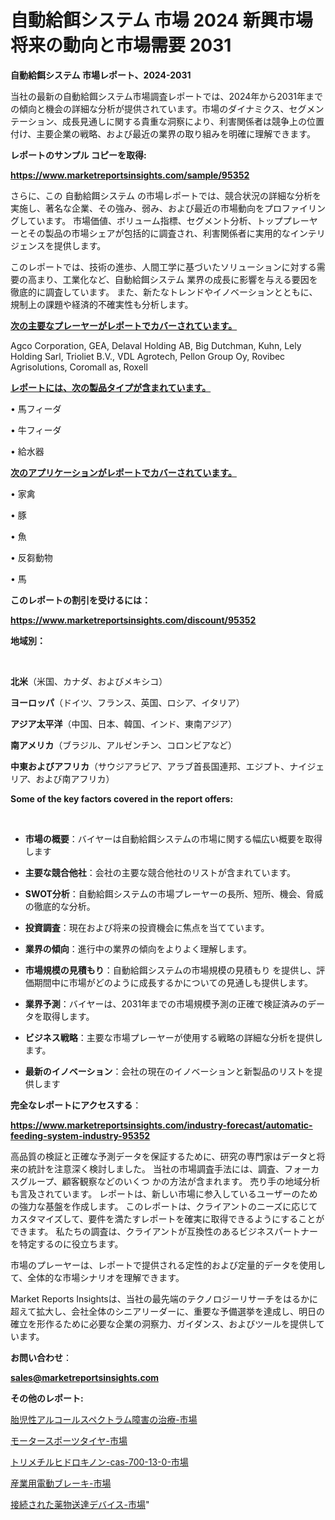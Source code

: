 # 自動給餌システム 市場 2024 新興市場 将来の動向と市場需要 2031

<strong>自動給餌システム 市場レポート、2024-2031</strong>

当社の最新の自動給餌システム市場調査レポートでは、2024年から2031年までの傾向と機会の詳細な分析が提供されています。市場のダイナミクス、セグメンテーション、成長見通しに関する貴重な洞察により、利害関係者は競争上の位置付け、主要企業の戦略、および最近の業界の取り組みを明確に理解できます。



<strong>レポートのサンプル コピーを取得:</strong> <a href=https://www.marketreportsinsights.com/sample/95352>

<strong><u>https://www.marketreportsinsights.com/sample/95352</u></strong></a>

さらに、この 自動給餌システム の市場レポートでは、競合状況の詳細な分析を実施し、著名な企業、その強み、弱み、および最近の市場動向をプロファイリングしています。 市場価値、ボリューム指標、セグメント分析、トッププレーヤーとその製品の市場シェアが包括的に調査され、利害関係者に実用的なインテリジェンスを提供します。

このレポートでは、技術の進歩、人間工学に基づいたソリューションに対する需要の高まり、工業化など、自動給餌システム 業界の成長に影響を与える要因を徹底的に調査しています。 また、新たなトレンドやイノベーションとともに、規制上の課題や経済的不確実性も分析します。



<strong><u>次の主要なプレーヤーがレポートでカバーされています。</u></strong>

Agco Corporation, GEA, Delaval Holding AB, Big Dutchman, Kuhn, Lely Holding Sarl, Trioliet B.V., VDL Agrotech, Pellon Group Oy, Rovibec Agrisolutions, Coromall as, Roxell



<strong><u><b>レポートには、次の製品タイプが含まれています。</b></u></strong>

• 馬フィーダ

• 牛フィーダ

• 給水器



<strong><u><b>次のアプリケーションがレポートでカバーされています。</b></u></strong>

• 家禽

• 豚

• 魚

• 反芻動物

• 馬



<strong><b>このレポートの割引を受けるには：</b></strong>

<a href=https://www.marketreportsinsights.com/discount/95352>

<strong><u>https://www.marketreportsinsights.com/discount/95352</u></strong></a>



<strong>地域別：</strong>

<strong> </strong>



<strong>北米</strong>（米国、カナダ、およびメキシコ）



<strong>ヨーロッパ</strong>（ドイツ、フランス、英国、ロシア、イタリア）



<strong>アジア太平洋</strong>（中国、日本、韓国、インド、東南アジア）



<strong>南アメリカ</strong>（ブラジル、アルゼンチン、コロンビアなど）



<strong>中東およびアフリカ</strong>（サウジアラビア、アラブ首長国連邦、エジプト、ナイジェリア、および南アフリカ）



<strong>Some of the key factors covered in the report offers:</strong>

<strong> </strong>
<ul>
  <li>

<strong>市場の概要</strong>：バイヤーは自動給餌システムの市場に関する幅広い概要を取得します</li>
  <li>

<strong>主要な競合他社</strong>：会社の主要な競合他社のリストが含まれています。</li>
  <li>

<strong>SWOT分析</strong>：自動給餌システムの市場プレーヤーの長所、短所、機会、脅威の徹底的な分析。</li>
  <li>

<strong>投資調査</strong>：現在および将来の投資機会に焦点を当てています。</li>
  <li>

<strong>業界の傾向</strong>：進行中の業界の傾向をよりよく理解します。</li>
  <li>

<strong>市場規模の見積もり</strong>：自動給餌システムの市場規模の見積もり を提供し、評価期間中に市場がどのように成長するかについての見通しも提供します。</li>
  <li>

<strong>業界予測</strong>：バイヤーは、2031年までの市場規模予測の正確で検証済みのデータを取得します。</li>
  <li>

<strong>ビジネス戦略</strong>：主要な市場プレーヤーが使用する戦略の詳細な分析を提供します。</li>
  <li>

<strong>最新のイノベーション</strong>：会社の現在のイノベーションと新製品のリストを提供します</li>
</ul>


<strong>完全なレポートにアクセスする</strong>：

<a href=https://www.marketreportsinsights.com/industry-forecast/automatic-feeding-system-industry-95352>

<strong><u>https://www.marketreportsinsights.com/industry-forecast/automatic-feeding-system-industry-95352</u></strong></a>

高品質の検証と正確な予測データを保証するために、研究の専門家はデータと将来の統計を注意深く検討しました。 当社の市場調査手法には、調査、フォーカスグループ、顧客観察などのいくつ かの方法が含まれます。 売り手の地域分析も言及されています。 レポートは、新しい市場に参入しているユーザーのための強力な基盤を作成します。 このレポートは、クライアントのニーズに応じてカスタマイズして、要件を満たすレポートを確実に取得できるようにすることができます。 私たちの調査は、クライアントが互換性のあるビジネスパートナーを特定するのに役立ちます。

市場のプレーヤーは、レポートで提供される定性的および定量的データを使用して、全体的な市場シナリオを理解できます。

Market Reports Insightsは、当社の最先端のテクノロジーリサーチをはるかに超えて拡大し、会社全体のシニアリーダーに、重要な予備選挙を達成し、明日の確立を形作るために必要な企業の洞察力、ガイダンス、およびツールを提供しています。



<strong><b>お問い合わせ</b></strong>：

<a href=mailto:sales@marketreportsinsights.com>

<strong><u>sales@marketreportsinsights.com</u></strong></a>



<strong>その他のレポート:</strong>

<a href=https://www.linkedin.com/pulse/胎児性アルコールスペクトラム障害の治療-市場-2030-年までの需要に焦点を当てた-d9nzf/>胎児性アルコールスペクトラム障害の治療-市場</a>

<a href=https://www.linkedin.com/pulse/モータースポーツタイヤ-市場-2023-収益と成長ドライバー-2030-zzawf/>モータースポーツタイヤ-市場</a>

<a href=https://www.linkedin.com/pulse/トリメチルヒドロキノン-cas-700-13-0-市場-2023-新興市場-将来の動向と市場需要-2030-pr-news-hub-fxlrf/>トリメチルヒドロキノン-cas-700-13-0-市場</a>

<a href=https://www.linkedin.com/pulse/産業用電動ブレーキ-市場-2023-最新の-cagr-および成長分析-2030-pr-news-hub-alxbf/>産業用電動ブレーキ-市場</a>

<a href=https://www.linkedin.com/pulse/接続された薬物送達デバイス-市場-2023-推進要因と成長機会-2030-gokff/>接続された薬物送達デバイス-市場</a>"
